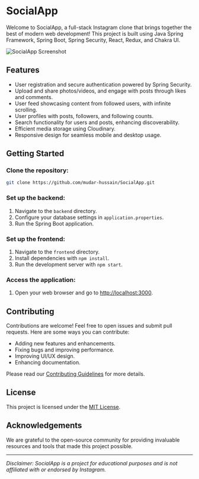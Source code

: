 # SocialApp

Welcome to SocialApp, a full-stack Instagram clone that brings together the best of modern web development! This project is built using Java Spring Framework, Spring Boot, Spring Security, React, Redux, and Chakra UI.

![SocialApp Screenshot](https://res.cloudinary.com/dxznczbur/image/upload/v1692637147/SocialApp/img/SOCIALAPP_LOGIN.png)

## Features

- User registration and secure authentication powered by Spring Security.
- Upload and share photos/videos, and engage with posts through likes and comments.
- User feed showcasing content from followed users, with infinite scrolling.
- User profiles with posts, followers, and following counts.
- Search functionality for users and posts, enhancing discoverability.
- Efficient media storage using Cloudinary.
- Responsive design for seamless mobile and desktop usage.

## Getting Started

### Clone the repository:

```bash
git clone https://github.com/mudar-hussain/SocialApp.git
```

### Set up the backend:

1. Navigate to the `backend` directory.
2. Configure your database settings in `application.properties`.
3. Run the Spring Boot application.

### Set up the frontend:

1. Navigate to the `frontend` directory.
2. Install dependencies with `npm install`.
3. Run the development server with `npm start`.

### Access the application:

1. Open your web browser and go to [http://localhost:3000](http://localhost:3000).

## Contributing

Contributions are welcome! Feel free to open issues and submit pull requests. Here are some ways you can contribute:

- Adding new features and enhancements.
- Fixing bugs and improving performance.
- Improving UI/UX design.
- Enhancing documentation.

Please read our [Contributing Guidelines](CONTRIBUTING.md) for more details.

## License

This project is licensed under the [MIT License](LICENSE).

## Acknowledgements

We are grateful to the open-source community for providing invaluable resources and tools that made this project possible.

---

*Disclaimer: SocialApp is a project for educational purposes and is not affiliated with or endorsed by Instagram.*

